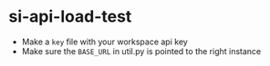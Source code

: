 # si-api-load-test

* Make a `key` file with your workspace api key
* Make sure the `BASE_URL` in util.py is pointed to the right instance
